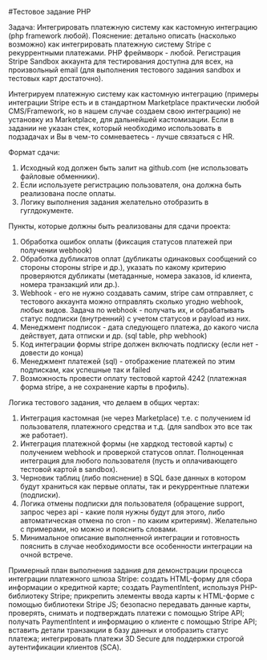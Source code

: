 #Тестовое задание PHP

Задача: Интегрировать платежную систему как кастомную интеграцию (php framework любой).
Пояснение: детально описать (насколько возможно) как интегрировать платежную систему Stripe с рекуррентными платежами. PHP фреймворк - любой. 
Регистрация Stripe Sandbox аккаунта для тестирования доступна для всех, на произвольный email (для выполнения тестового задания sandbox и тестовых карт достаточно).

Интегрируем платежную систему как кастомную интеграцию (примеры интеграции Stripe есть и в стандартном Marketplace практически любой CMS/Framework, но в нашем случае создаем свою интеграцию) не установку из Marketplace, для дальнейшей кастомизации.
Если в задании не указан стек, который необходимо использовать в подзадачах и Вы в чем-то сомневаетесь - лучше связаться с HR.

Формат сдачи:
1. Исходный код должен быть залит на github.com (не использовать файловые обменники).
2. Если используете регистрацию пользователя, она должна быть реализована после оплаты.
3. Логику выполнения задания желательно отобразить в гуглдокументе. 

Пункты, которые должны быть реализованы для сдачи проекта:
1. Обработка ошибок оплаты (фиксация статусов платежей при получении webhook)
2. Обработка дубликатов оплат (дубликаты одинаковых сообщений со стороны стороны stripe и др.), указать по какому критерию проверяются дубликаты (метаданные, номера заказов, id клиента, номера транзакций или др.).
3. Webhook - его не нужно создавать самим, stripe сам отправляет, с тестового аккаунта можно отправлять сколько угодно webhook, любых видов. 
Задача по webhook - получать их, и обрабатывать статус подписки (внутренний) с учетом статусов и payload из них.
4. Менеджмент подписок - дата следующего платежа, до какого числа действует, дата отписки и др. (sql table, php webhook) 
5. Код интеграции формы stripe должен включать подписку (если нет - довести до конца)
6. Менеджмент платежей (sql) - отображение платежей по этим подпискам, как успешные так и failed
7. Возможность провести оплату тестовой картой 4242 (платежная форма stripe, а не сохранение карты в профиль).

Логика тестового задания, что делаем в общих чертах:
1. Интеграция кастомная (не через Marketplace) т.е. с получением id пользователя, платежного средства и т.д. (для sandbox это все так же работает).
2. Интеграция платежной формы (не хардкод тестовой карты) с получением webhook и проверкой статусов оплат. Полноценная интеграция для любого пользователя (пусть и оплачивающего тестовой картой в sandbox).
3. Черновик таблиц (либо пояснение) в SQL базе данных в котором будут храниться как первые оплаты, так и рекуррентные платежи (подписки).
4. Логика отмены подписки для пользователя (обращение support, запрос через api - какие поля нужны будут для этого, либо автоматическая отмена по cron - по каким критериям). Желательно с примерами, но можно и пояснить словами.
5. Минимальное описание выполненной интеграции и готовность пояснить в случае необходимости все особенности интеграции на очной встрече.

Примерный план выполнения задания для демонстрации процесса интеграции платежного шлюза Stripe:
создать HTML-форму для сбора информации о кредитной карте;
создать PaymentIntent, используя PHP-библиотеку Stripe;
прикрепить элементы ввода карты к HTML-форме с помощью библиотеки Stripe JS;
безопасно передавать данные карты, проверять, снимать и подтверждать платежи с помощью Stripe API;
получать PaymentIntent и информацию о клиенте с помощью Stripe API;
вставить детали транзакции в базу данных и отобразить статус платежа;
интегрировать платежи 3D Secure для поддержки строгой аутентификации клиентов (SCA).
